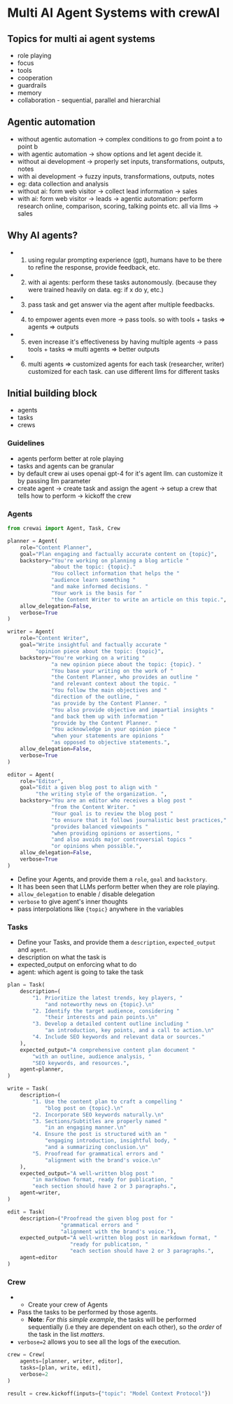 # Multi AI Agent Systems with crewAI

## Topics for multi ai agent systems

- role playing
- focus
- tools
- cooperation
- guardrails
- memory
- collaboration - sequential, parallel and hierarchial

## Agentic automation

- without agentic automation -> complex conditions to go from point a to point b
- with agentic automation -> show options and let agent decide it.
- without ai development -> properly set inputs, transformations, outputs, notes
- with ai development -> fuzzy inputs, transformations, outputs, notes
- eg: data collection and analysis
- without ai: form web visitor -> collect lead information -> sales
- with ai: form web visitor -> leads -> agentic automation: perform research online, comparison, scoring, talking points etc. all via llms -> sales

## Why AI agents?

- 1. using regular prompting experience (gpt), humans have to be there to refine the response, provide feedback, etc.
- 2. with ai agents: perform these tasks autonomously. (because they were trained heavily on data. eg: if x do y, etc.)
- 3. pass task and get answer via the agent after multiple feedbacks.
- 4. to empower agents even more -> pass tools. so with tools + tasks => agents => outputs
- 5. even increase it's effectiveness by having multiple agents -> pass tools + tasks => multi agents => better outputs
- 6. multi agents => customized agents for each task (researcher, writer) customized for each task. can use different llms for different tasks

## Initial building block

- agents
- tasks
- crews

### Guidelines

- agents perform better at role playing
- tasks and agents can be granular
- by default crew ai uses openai gpt-4 for it's agent llm. can customize it by passing llm parameter
- create agent -> create task and assign the agent -> setup a crew that tells how to perform -> kickoff the crew

### Agents

```py
from crewai import Agent, Task, Crew

planner = Agent(
    role="Content Planner",
    goal="Plan engaging and factually accurate content on {topic}",
    backstory="You're working on planning a blog article "
              "about the topic: {topic}."
              "You collect information that helps the "
              "audience learn something "
              "and make informed decisions. "
              "Your work is the basis for "
              "the Content Writer to write an article on this topic.",
    allow_delegation=False,
	verbose=True
)

writer = Agent(
    role="Content Writer",
    goal="Write insightful and factually accurate "
         "opinion piece about the topic: {topic}",
    backstory="You're working on a writing "
              "a new opinion piece about the topic: {topic}. "
              "You base your writing on the work of "
              "the Content Planner, who provides an outline "
              "and relevant context about the topic. "
              "You follow the main objectives and "
              "direction of the outline, "
              "as provide by the Content Planner. "
              "You also provide objective and impartial insights "
              "and back them up with information "
              "provide by the Content Planner. "
              "You acknowledge in your opinion piece "
              "when your statements are opinions "
              "as opposed to objective statements.",
    allow_delegation=False,
    verbose=True
)

editor = Agent(
    role="Editor",
    goal="Edit a given blog post to align with "
         "the writing style of the organization. ",
    backstory="You are an editor who receives a blog post "
              "from the Content Writer. "
              "Your goal is to review the blog post "
              "to ensure that it follows journalistic best practices,"
              "provides balanced viewpoints "
              "when providing opinions or assertions, "
              "and also avoids major controversial topics "
              "or opinions when possible.",
    allow_delegation=False,
    verbose=True
)
```

- Define your Agents, and provide them a `role`, `goal` and `backstory`.
- It has been seen that LLMs perform better when they are role playing.
- `allow_delegation` to enable / disable delegation
- `verbose` to give agent's inner thoughts
- pass interpolations like `{topic}` anywhere in the variables

### Tasks

- Define your Tasks, and provide them a `description`, `expected_output` and `agent`.
- description on what the task is
- expected_output on enforcing what to do
- agent: which agent is going to take the task

```py
plan = Task(
    description=(
        "1. Prioritize the latest trends, key players, "
            "and noteworthy news on {topic}.\n"
        "2. Identify the target audience, considering "
            "their interests and pain points.\n"
        "3. Develop a detailed content outline including "
            "an introduction, key points, and a call to action.\n"
        "4. Include SEO keywords and relevant data or sources."
    ),
    expected_output="A comprehensive content plan document "
        "with an outline, audience analysis, "
        "SEO keywords, and resources.",
    agent=planner,
)

write = Task(
    description=(
        "1. Use the content plan to craft a compelling "
            "blog post on {topic}.\n"
        "2. Incorporate SEO keywords naturally.\n"
		"3. Sections/Subtitles are properly named "
            "in an engaging manner.\n"
        "4. Ensure the post is structured with an "
            "engaging introduction, insightful body, "
            "and a summarizing conclusion.\n"
        "5. Proofread for grammatical errors and "
            "alignment with the brand's voice.\n"
    ),
    expected_output="A well-written blog post "
        "in markdown format, ready for publication, "
        "each section should have 2 or 3 paragraphs.",
    agent=writer,
)

edit = Task(
    description=("Proofread the given blog post for "
                 "grammatical errors and "
                 "alignment with the brand's voice."),
    expected_output="A well-written blog post in markdown format, "
                    "ready for publication, "
                    "each section should have 2 or 3 paragraphs.",
    agent=editor
)
```

### Crew

- - Create your crew of Agents
- Pass the tasks to be performed by those agents.
  - **Note**: _For this simple example_, the tasks will be performed sequentially (i.e they are dependent on each other), so the _order_ of the task in the list _matters_.
- `verbose=2` allows you to see all the logs of the execution.

```py
crew = Crew(
    agents=[planner, writer, editor],
    tasks=[plan, write, edit],
    verbose=2
)

result = crew.kickoff(inputs={"topic": "Model Context Protocol"})
```
